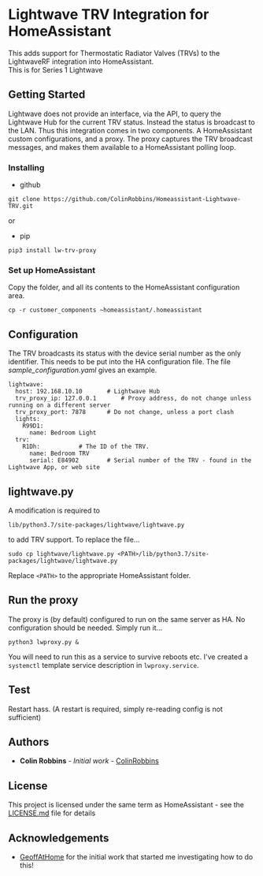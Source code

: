 # Lightwave TRV Integration for HomeAssistant

This adds support for Thermostatic Radiator Valves (TRVs) to the LightwaveRF integration into HomeAssistant.  
This is for Series 1 Lightwave

## Getting Started

Lightwave does not provide an interface, via the API, to query the Lightwave Hub for the current TRV status.  Instead the status is broadcast to the LAN.
Thus this integration comes in two components.  A HomeAssistant custom configurations, and a proxy.
The proxy captures the TRV broadcast messages, and makes them available to a HomeAssistant polling loop.

### Installing

* github
```
git clone https://github.com/ColinRobbins/Homeassistant-Lightwave-TRV.git
```
or
* pip
```
pip3 install lw-trv-proxy
```

### Set up HomeAssistant
Copy the folder, and all its contents to the HomeAssistant configuration area.
```
cp -r customer_components ~homeassistant/.homeassistant
```


## Configuration
The TRV broadcasts its status with the device serial number as the only identifier.
This needs to be put into the HA configuration file.
The file *sample_configuration.yaml* gives an example.
```
lightwave:
  host: 192.168.10.10    	# Lightwave Hub
  trv_proxy_ip: 127.0.0.1       # Proxy address, do not change unless running on a different server
  trv_proxy_port: 7878		# Do not change, unless a port clash
  lights:
    R99D1:
      name: Bedroom Light
  trv:				
    R1Dh:			# The ID of the TRV.  
      name: Bedroom TRV
      serial: E84902		# Serial number of the TRV - found in the Lightwave App, or web site
```
## lightwave.py
A modification is required to 
```
lib/python3.7/site-packages/lightwave/lightwave.py
```
to add TRV support.
To replace the file...
```
sudo cp lightwave/lightwave.py <PATH>/lib/python3.7/site-packages/lightwave/lightwave.py
```
Replace ```<PATH>``` to the appropriate HomeAssistant folder.

## Run the proxy
The proxy is (by default) configured to run on the same server as HA.
No configuration should be needed.   Simply run it...
```
python3 lwproxy.py &
```
You will need to run this as a service to survive reboots etc.  I've created a ```systemctl``` template service description in ```lwproxy.service```.
## Test
Restart hass.  (A restart is required, simply re-reading config is not sufficient)

## Authors

* **Colin Robbins** - *Initial work* - [ColinRobbins](https://github.com/ColinRobbins)

## License

This project is licensed under the same term as HomeAssistant - see the [LICENSE.md](LICENSE.md) file for details

## Acknowledgements

* [GeoffAtHome](https://github.com/GeoffAtHome) for the initial work that started me investigating how to do this!
